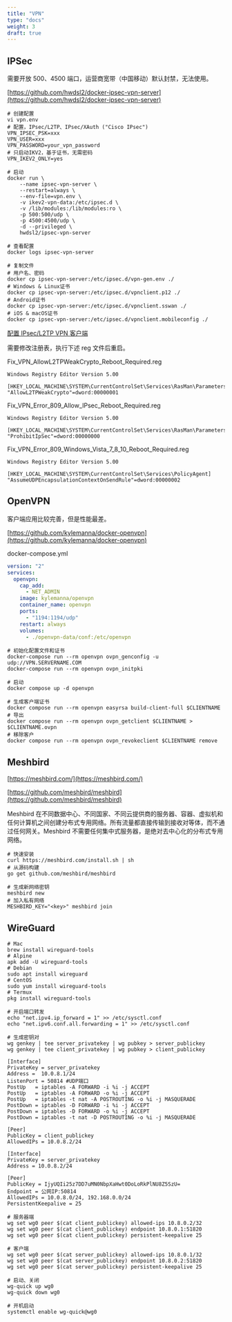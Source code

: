 ```yaml
---
title: "VPN"
type: "docs"
weight: 3
draft: true
---
```


## IPSec

需要开放 500、4500 端口，运营商宽带（中国移动）默认封禁，无法使用。

[https://github.com/hwdsl2/docker-ipsec-vpn-server](https://github.com/hwdsl2/docker-ipsec-vpn-server)

```shell
# 创建配置
vi vpn.env
# 配置，IPsec/L2TP、IPsec/XAuth ("Cisco IPsec")
VPN_IPSEC_PSK=xxx
VPN_USER=xxx
VPN_PASSWORD=your_vpn_password
# 只启动IKV2，基于证书，无需密码
VPN_IKEV2_ONLY=yes
```

```shell
# 启动
docker run \
    --name ipsec-vpn-server \
    --restart=always \
    --env-file=vpn.env \
    -v ikev2-vpn-data:/etc/ipsec.d \
    -v /lib/modules:/lib/modules:ro \
    -p 500:500/udp \
    -p 4500:4500/udp \
    -d --privileged \
    hwdsl2/ipsec-vpn-server

# 查看配置
docker logs ipsec-vpn-server

# 复制文件
# 用户名、密码
docker cp ipsec-vpn-server:/etc/ipsec.d/vpn-gen.env ./
# Windows & Linux证书
docker cp ipsec-vpn-server:/etc/ipsec.d/vpnclient.p12 ./
# Android证书
docker cp ipsec-vpn-server:/etc/ipsec.d/vpnclient.sswan ./
# iOS & macOS证书
docker cp ipsec-vpn-server:/etc/ipsec.d/vpnclient.mobileconfig ./
```

[配置 IPsec/L2TP VPN 客户端](https://github.com/hwdsl2/setup-ipsec-vpn/blob/master/docs/clients-zh.md)

需要修改注册表，执行下述 reg 文件后重启。

Fix_VPN_AllowL2TPWeakCrypto_Reboot_Required.reg

```text
Windows Registry Editor Version 5.00

[HKEY_LOCAL_MACHINE\SYSTEM\CurrentControlSet\Services\RasMan\Parameters]
"AllowL2TPWeakCrypto"=dword:00000001

```

Fix_VPN_Error_809_Allow_IPsec_Reboot_Required.reg

```text
Windows Registry Editor Version 5.00

[HKEY_LOCAL_MACHINE\SYSTEM\CurrentControlSet\Services\RasMan\Parameters]
"ProhibitIpSec"=dword:00000000

```

Fix_VPN_Error_809_Windows_Vista_7_8_10_Reboot_Required.reg

```text
Windows Registry Editor Version 5.00

[HKEY_LOCAL_MACHINE\SYSTEM\CurrentControlSet\Services\PolicyAgent]
"AssumeUDPEncapsulationContextOnSendRule"=dword:00000002

```

## OpenVPN

客户端应用比较完善，但是性能最差。

[https://github.com/kylemanna/docker-openvpn](https://github.com/kylemanna/docker-openvpn)

docker-compose.yml

```yaml
version: "2"
services:
  openvpn:
    cap_add:
      - NET_ADMIN
    image: kylemanna/openvpn
    container_name: openvpn
    ports:
      - "1194:1194/udp"
    restart: always
    volumes:
      - ./openvpn-data/conf:/etc/openvpn
```

```shell
# 初始化配置文件和证书
docker-compose run --rm openvpn ovpn_genconfig -u udp://VPN.SERVERNAME.COM
docker-compose run --rm openvpn ovpn_initpki

# 启动
docker compose up -d openvpn

# 生成客户端证书
docker compose run --rm openvpn easyrsa build-client-full $CLIENTNAME
# 导出
docker compose run --rm openvpn ovpn_getclient $CLIENTNAME > $CLIENTNAME.ovpn
# 移除客户
docker compose run --rm openvpn ovpn_revokeclient $CLIENTNAME remove
```

## Meshbird

[https://meshbird.com/](https://meshbird.com/)

[https://github.com/meshbird/meshbird](https://github.com/meshbird/meshbird)

Meshbird 在不同数据中心、不同国家、不同云提供商的服务器、容器、虚拟机和任何计算机之间创建分布式专用网络。所有流量都直接传输到接收对等体，而不通过任何网关。Meshbird 不需要任何集中式服务器，是绝对去中心化的分布式专用网络。

```shell
# 快速安装
curl https://meshbird.com/install.sh | sh
# 从源码构建
go get github.com/meshbird/meshbird

# 生成新网络密钥
meshbird new
# 加入私有网络
MESHBIRD_KEY="<key>" meshbird join
```

## WireGuard

```shell
# Mac
brew install wireguard-tools
# Alpine
apk add -U wireguard-tools
# Debian
sudo apt install wireguard
# CentOS
sudo yum install wireguard-tools
# Termux
pkg install wireguard-tools

# 开启端口转发
echo "net.ipv4.ip_forward = 1" >> /etc/sysctl.conf
echo "net.ipv6.conf.all.forwarding = 1" >> /etc/sysctl.conf

# 生成密钥对
wg genkey | tee server_privatekey | wg pubkey > server_publickey
wg genkey | tee client_privatekey | wg pubkey > client_publickey
```

```text
[Interface]
PrivateKey = server_privatekey
Address =  10.0.8.1/24
ListenPort = 50814 #UDP端口
PostUp   = iptables -A FORWARD -i %i -j ACCEPT
PostUp   = iptables -A FORWARD -o %i -j ACCEPT
PostUp   = iptables -t nat -A POSTROUTING -o %i -j MASQUERADE
PostDown = iptables -D FORWARD -i %i -j ACCEPT
PostDown = iptables -D FORWARD -o %i -j ACCEPT
PostDown = iptables -t nat -D POSTROUTING -o %i -j MASQUERADE

[Peer]
PublicKey = client_publickey
AllowedIPs = 10.0.8.2/24
```

```text
[Interface]
PrivateKey = server_privatekey
Address = 10.0.8.2/24

[Peer]
PublicKey = IjyUQIi25z7DD7uMN0NbpXaHwt0DoLoRkPlNU8Z5SzU=
Endpoint = 公网IP:50814
AllowedIPs = 10.0.8.0/24, 192.168.0.0/24
PersistentKeepalive = 25
```

```shell
# 服务器端
wg set wg0 peer $(cat client_publickey) allowed-ips 10.8.0.2/32
wg set wg0 peer $(cat client_publickey) endpoint 10.8.0.1:51820
wg set wg0 peer $(cat client_publickey) persistent-keepalive 25

# 客户端
wg set wg0 peer $(cat server_publickey) allowed-ips 10.8.0.1/32
wg set wg0 peer $(cat server_publickey) endpoint 10.8.0.2:51820
wg set wg0 peer $(cat server_publickey) persistent-keepalive 25
```

```shell
# 启动、关闭
wg-quick up wg0
wg-quick down wg0

# 开机启动
systemctl enable wg-quick@wg0
```
